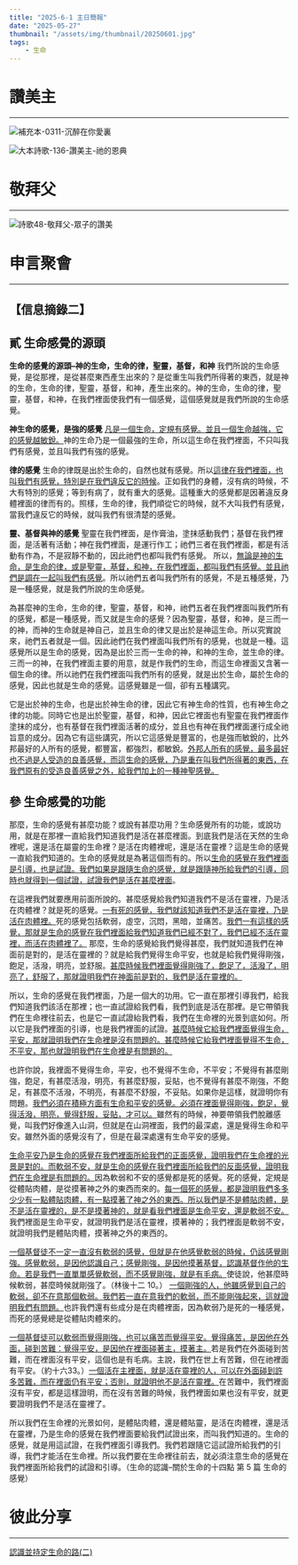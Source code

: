 ```yaml
---
title: "2025-6-1 主日簡報"
date: "2025-05-27"
thumbnail: "/assets/img/thumbnail/20250601.jpg"
tags:
    - 生命
---
```


# 讚美主
___

![補充本-0311-沉醉在你愛裏](/assets/img/hymns/hymn-supplement-311.jpg "補充本-0311-沉醉在你愛裏")

![大本詩歌-136-讚美主-祂的恩典](/assets/img/hymns/hymn-136.jpg "大本詩歌-136-讚美主-祂的恩典")

# 敬拜父
___

![詩歌48-敬拜父-眾子的讚美](/assets/img/hymns/hymn-48.jpg "詩歌48-敬拜父-眾子的讚美")

# 申言聚會
___

## 【信息摘錄二】

## 貳 生命感覺的源頭

**生命的感覺的源頭–神的生命，生命的律，聖靈，基督，和神** 我們所說的生命感覺，是從那裡，是從甚麼東西產生出來的？是從重生叫我們所得著的東西，就是神的生命，生命的律，聖靈，基督，和神，產生出來的。神的生命，生命的律，聖靈，基督，和神，在我們裡面使我們有一個感覺，這個感覺就是我們所說的生命感覺。

**神生命的感覺，是強的感覺** <u>凡是一個生命，定規有感覺。並且一個生命越強，它的感覺越敏銳。</u>神的生命乃是一個最強的生命，所以這生命在我們裡面，不只叫我們有感覺，並且叫我們有強的感覺。

**律的感覺** 生命的律既是出於生命的，自然也就有感覺。所以<u>這律在我們裡面，也叫我們有感覺，特別是在我們違反它的時候</u>。正如我們的身體，沒有病的時候，不大有特別的感覺；等到有病了，就有重大的感覺。這種重大的感覺都是因著違反身體裡面的律而有的。照樣，生命的律，我們順從它的時候，就不大叫我們有感覺，當我們違反它的時候，就叫我們有很清楚的感覺。

**靈、基督與神的感覺** 聖靈在我們裡面，是作膏油，塗抹感動我們；基督在我們裡面，是活著有活動；神在我們裡面，是運行作工；祂們三者在我們裡面，都是有活動有作為，不是寂靜不動的，因此祂們也都叫我們有感覺。
所以，<u>無論是神的生命，是生命的律，或是聖靈，基督，和神，在我們裡面，都叫我們有感覺。並且祂們是調在一起叫我們有感覺</u>。所以祂們五者叫我們所有的感覺，不是五種感覺，乃是一種感覺，就是我們所說的生命感覺。

為甚麼神的生命，生命的律，聖靈，基督，和神，祂們五者在我們裡面叫我們所有的感覺，都是一種感覺，而又就是生命的感覺？因為聖靈，基督，和神，是三而一的神，而神的生命就是神自己，並且生命的律又是出於是神這生命。所以究實說來，祂們五者就是一個。因此祂們在我們裡面叫我們所有的感覺，也就是一種。這感覺所以是生命的感覺，因為是出於三而一生命的神，和神的生命，並生命的律。三而一的神，在我們裡面主要的用意，就是作我們的生命，而這生命裡面又含著一個生命的律。所以祂們在我們裡面叫我們所有的感覺，就是出於生命，屬於生命的感覺，因此也就是生命的感覺。這感覺雖是一個，卻有五種講究。

它是出於神的生命，也是出於神生命的律，因此它有神生命的性質，也有神生命之律的功能。同時它也是出於聖靈，基督，和神，因此它裡面也有聖靈在我們裡面作塗抹的成分，也有基督在我們裡面活著的成分，並且也有神在我們裡面運行成全祂旨意的成分。因為它有這些講究，所以它這感覺是豐富的，也是強而敏銳的，比外邦最好的人所有的感覺，都豐富，都強烈，都敏銳。<u>外邦人所有的感覺，最多最好也不過是人受造的良善感覺，而這生命的感覺，乃是重在叫我們所得著的東西，在我們原有的受造良善感覺之外，給我們加上的一種神聖感覺。</u>

## 參 生命感覺的功能

那麼，生命的感覺有甚麼功能？或說有甚麼功用？生命感覺所有的功能，或說功用，就是在那裡一直給我們知道我們是活在甚麼裡面。到底我們是活在天然的生命裡呢，還是活在屬靈的生命裡？是活在肉體裡呢，還是活在靈裡？這是生命的感覺一直給我們知道的。生命的感覺就是為著這個而有的。所以<u>生命的感覺在我們裡面是引導，也是試證。我們如果是跟隨生命的感覺，就是跟隨神所給我們的引導，同時也就得到一個試證，試證我們是活在甚麼裡面</u>。

在這裡我們就要應用前面所說的。甚麼感覺給我們知道我們不是活在靈裡，乃是活在肉體裡？就是死的感覺。<u>一有死的感覺，我們就該知道我們不是活在靈裡，乃是活在肉體裡。</u>死的感覺包括軟弱，虛空，沉悶，黑暗，並痛苦。<u>我們一有這樣的感覺，那就是生命的感覺在我們裡面給我們知道我們已經不對了，我們已經不活在靈裡，而活在肉體裡了。</u>
那麼，生命的感覺給我們覺得甚麼，我們就知道我們在神面前是對的，是活在靈裡的？就是給我們覺得生命平安，也就是給我們覺得剛強，飽足，活潑，明亮，並舒服。<u>甚麼時候我們裡面覺得剛強了，飽足了，活潑了，明亮了，舒服了，那就證明我們在神面前是對的，我們是活在靈裡的。</u>

所以，生命的感覺在我們裡面，乃是一個大的功用。它一直在那裡引導我們，給我們知道我們該活在那裡；也一直試證給我們看，我們到底是活在那裡。是它帶領我們在生命裡往前去，也是它一直試證紿我們看，我們在生命裡的光景到底如何。所以它是我們裡面的引導，也是我們裡面的試證。<u>甚麼時候它給我們裡面覺得生命，平安，那就證明我們在生命裡是沒有問題的。甚麼時候它紿我們裡面覺得不生命，不平安，那也就證明我們在生命裡是有問題的。</u>

也許你說，我裡面不覺得生命，平安，也不覺得不生命，不平安；不覺得有甚麼剛強，飽足，有甚麼活潑，明亮，有甚麼舒服，妥貼，也不覺得有甚麼不剛強，不飽足，有甚麼不活潑，不明亮，有甚麼不舒服，不妥貼。如果你是這樣，就證明你有問題。<u>我們必須在積極方面有生命和平安的感覺。必須在裡面覺得剛強，飽足，覺得活潑，明亮，覺得舒服，妥貼，才可以。</u>雖然有的時候，神要帶領我們脫離感覺，叫我們好像進入山洞，但就是在山洞裡面，我們的最深處，還是覺得生命和平安。雖然外面的感覺沒有了，但是在最深處還有生命平安的感覺。

<u>生命平安乃是生命的感覺在我們裡面所給我們的正面感覺，證明我們在生命裡的光景是對的。而軟弱不安，就是生命的感覺在我們裡面所給我們的反面感覺，證明我們在生命裡是有問題的。</u>因為軟弱和不安的感覺都是死的感覺。死的感覺，定規是從體貼肉體，是從摸著神之外的東西而來的。<u>每一個死的感覺，都是證明我們多多少少有一點體貼肉體，有一點摸著了神之外的東西。所以我們是不是體貼肉體，是不是活在靈裡的，是不是摸著神的，就是看我們裡面是生命平安，還是軟弱不安。</u>我們裡面是生命平安，就證明我們是活在靈裡，摸著神的；我們裡面是軟弱不安，就證明我們是體貼肉體，摸著神之外的東西的。

<u>一個基督徒不一定一直沒有軟弱的感覺，但就是在他感覺軟弱的時候，仍該感覺剛強。感覺軟弱，是因他認識自己；感覺剛強，是因他摸著基督，認識基督作他的生命。若是我們一直單單感覺軟弱，而不感覺剛強，就是有毛病。</u>使徒說，他甚麼時候軟弱，甚麼時候就剛強了。（林後十二 10。）
<u>一個剛強的人，他雖感覺到自己的軟弱，卻不在意那個軟弱。我們若一直在意我們的軟弱，而不能剛強起來，這就證明我們有問題。</u>也許我們還有些成分是在肉體裡面，因為軟弱乃是死的一種感覺，而死的感覺總是從體貼肉體來的。

<u>一個基督徒可以軟弱而覺得剛強，也可以痛苦而覺得平安。覺得痛苦，是因他在外面，碰到苦難：覺得平安，是因他在裡面碰著主，摸著主。</u>若是我們在外面碰到苦難，而在裡面沒有平安，這個也是有毛病。主說，我們在世上有苦難，但在祂裡面有平安。（約十六33。）<u>一個活在主裡面，就是活在靈裡的人，可以在外面碰到許多苦難，而在裡面仍有平安；否則，就證明他不是活在靈裡。</u>在苦難中，我們裡面沒有平安，都是這樣證明，而在沒有苦難的時候，我們裡面如果也沒有平安，就更要證明我們不是活在靈裡了。

所以我們在生命裡的光景如何，是體貼肉體，還是體貼靈，是活在肉體裡，還是活在靈裡，乃是生命的感覺在我們裡面要給我們試證出來，而叫我們知道的。生命的感覺，就是用這試證，在我們裡面引導我們。我們若跟隨它這試證所給我們的引導，我們才能活在生命裡。所以我們要在生命裡往前去，就必須注意生命的感覺在我們裡面所給我們的試證和引導。（生命的認識–關於生命的十四點 第 5 篇 生命的感覺）

# 彼此分享
___

<a href="../../assets/docs/2025toKnowAndHoldFastTheWayOfLife-2.pdf" download="認識並持定生命的路(二).pdf">認識並持定生命的路(二)</a>

<object data="../../assets/docs/2025toKnowAndHoldFastTheWayOfLife-2.pdf" width="100%" height="1000" type='application/pdf'></object>
